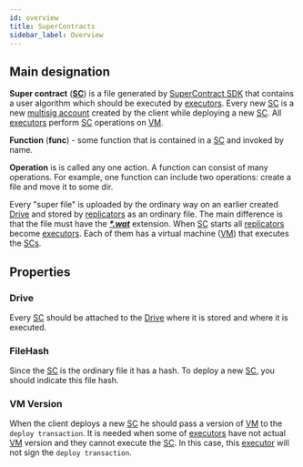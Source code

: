 ```yaml
---
id: overview
title: SuperContracts
sidebar_label: Overview
---
```


## Main designation

**Super contract** ([**SC**](overview.md)) is a file generated by [SuperContract SDK](https://docs.rs/xpx-supercontracts-sdk/0.2.0/xpx_supercontracts_sdk/index.html) that contains a user algorithm which should be executed by [executors](../../roles/executor.md). Every new [SC](overview.md) is a new [multisig account](https://bcdocs.xpxsirius.io/docs/built-in-features/multisig-account/) created by the client while deploying a new [SC](overview.md). All [executors](../../roles/executor.md) perform [SC](overview.md) operations on [VM](vm.md).

**Function** (**func**) - some function that is contained in a [SC](overview.md) and invoked by name.

**Operation** is is called any one action. A function can consist of many operations. For example, one function can include two operations: create a file and move it to some dir.

Every "super file" is uploaded by the ordinary way on an earlier created [Drive](../drive/overview.md) and stored by [replicators](../../roles/replicator.md) as an ordinary file. The main difference is that the file must have the [**_\*.wat_**](sc_files.md) extension. When [SC](overview.md) starts all [replicators](../../roles/replicator.md) become [executors](../../roles/executor.md). Each of them has a virtual machine ([VM](vm.md)) that executes the [SCs](overview.md).

## Properties

### Drive

Every [SC](overview.md) should be attached to the [Drive](../drive/overview.md) where it is stored and where it is executed.

### FileHash

Since the [SC](overview.md) is the ordinary file it has a hash. To deploy a new [SC](overview.md), you should indicate this file hash.

### VM Version

When the client deploys a new [SC](overview.md) he should pass a version of [VM](vm.md) to the `deploy transaction`. It is needed when some of [executors](../../roles/executor.md) have not actual [VM](vm.md) version and they cannot execute the [SC](overview.md). In this case, this [executor](../../roles/executor.md) will not sign the `deploy transaction`.
